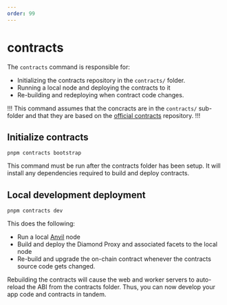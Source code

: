 ```yaml
---
order: 99
---
```


# contracts

The `contracts` command is responsible for:

* Initializing the contracts repository in the `contracts/` folder.
* Running a local node and deploying the contracts to it
* Re-building and redeploying when contract code changes.

!!!
This command assumes that the concracts are in the `contracts/` sub-folder and that they are based on the 
[official contracts](https://github.com/quickDapp/contracts) repository.
!!!


## Initialize contracts

```shell
pnpm contracts bootstrap
```

This command must be run after the contracts folder has been setup. It will install any dependencies required to build and deploy contracts.


## Local development deployment

```shell
pnpm contracts dev
```

This does the following:

* Run a local [Anvil](https://www.alchemy.com/dapps/foundry-anvil) node
* Build and deploy the Diamond Proxy and associated facets to the local node
* Re-build and upgrade the on-chain contract whenever the contracts source code gets changed.

Rebuilding the contracts will cause the web and worker servers to auto-reload the ABI from the 
contracts folder. Thus, you can now develop your app code and contracts in tandem.
